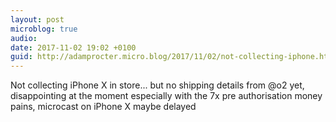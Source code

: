 ```yaml
---
layout: post
microblog: true
audio: 
date: 2017-11-02 19:02 +0100
guid: http://adamprocter.micro.blog/2017/11/02/not-collecting-iphone.html
---
```

Not collecting iPhone X in store... but no shipping details from @o2 yet, disappointing at the moment especially with the 7x pre authorisation money pains, microcast on iPhone X maybe delayed 
